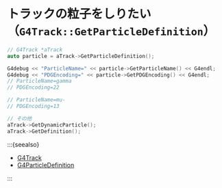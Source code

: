 # トラックの粒子をしりたい（``G4Track::GetParticleDefinition``）

```cpp
// G4Track *aTrack
auto particle = aTrack->GetParticleDefinition();

G4debug << "ParticleName=" << particle->GetParticleName() << G4endl;
G4debug << "PDGEncoding=" << particle->GetPDGEncoding() << G4endl;
// ParticleName=gamma
// PDGEncoding=22

// ParticleName=mu-
// PDGEncoding=13

// その他
aTrack->GetDynamicParticle();
aTrack->GetDefinition();
```

:::{seealso}

- [G4Track](https://geant4.kek.jp/Reference/11.2.0/classG4Track.html)
- [G4ParticleDefinition](https://geant4.kek.jp/Reference/11.2.0/classG4ParticleDefinition.html)

:::
